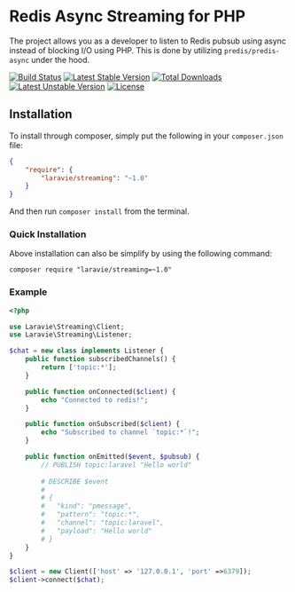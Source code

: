 Redis Async Streaming for PHP
==============

The project allows you as a developer to listen to Redis pubsub using async instead of blocking I/O using PHP. This is done by utilizing `predis/predis-async` under the hood.

[![Build Status](https://travis-ci.org/laravie/streaming.svg?branch=master)](https://travis-ci.org/laravie/streaming)
[![Latest Stable Version](https://poser.pugx.org/laravie/streaming/v/stable)](https://packagist.org/packages/laravie/streaming)
[![Total Downloads](https://poser.pugx.org/laravie/streaming/downloads)](https://packagist.org/packages/laravie/streaming)
[![Latest Unstable Version](https://poser.pugx.org/laravie/streaming/v/unstable)](https://packagist.org/packages/laravie/streaming)
[![License](https://poser.pugx.org/laravie/streaming/license)](https://packagist.org/packages/laravie/streaming)

## Installation

To install through composer, simply put the following in your `composer.json` file:

```json
{
    "require": {
        "laravie/streaming": "~1.0"
    }
}
```

And then run `composer install` from the terminal.

### Quick Installation

Above installation can also be simplify by using the following command:

    composer require "laravie/streaming=~1.0"


### Example

```php
<?php

use Laravie\Streaming\Client;
use Laravie\Streaming\Listener;

$chat = new class implements Listener {
    public function subscribedChannels() {
        return ['topic:*'];
    }

    public function onConnected($client) {
        echo "Connected to redis!";
    }

    public function onSubscribed($client) {
        echo "Subscribed to channel `topic:*`!";
    }

    public function onEmitted($event, $pubsub) {
        // PUBLISH topic:laravel "Hello world"
        
        # DESCRIBE $event
        #
        # {
        #   "kind": "pmessage",
        #   "pattern": "topic:*",
        #   "channel": "topic:laravel",
        #   "payload": "Hello world"
        # }
    }
}

$client = new Client(['host' => '127.0.0.1', 'port' =>6379]);
$client->connect($chat);
```
